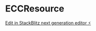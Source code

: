 # ECCResource

[Edit in StackBlitz next generation editor ⚡️](https://stackblitz.com/~/github.com/rpicon320/ECCResource)